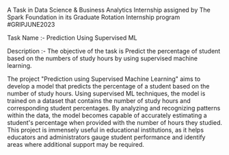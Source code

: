 A Task in Data Science & Business Analytics Internship assigned by The Spark Foundation in its Graduate Rotation Internship program #GRIPJUNE2023

Task Name :- Prediction Using Supervised ML

Description :- The objective of the task is Predict the percentage of student based on the numbers of study hours by using supervised machine learning.

The project "Prediction using Supervised Machine Learning" aims to develop a model that predicts the percentage of a student based on the number of study hours. Using supervised ML techniques, the model is trained on a dataset that contains the number of study hours and corresponding student percentages. By analyzing and recognizing patterns within the data, the model becomes capable of accurately estimating a student's percentage when provided with the number of hours they studied. This project is immensely useful in educational institutions, as it helps educators and administrators gauge student performance and identify areas where additional support may be required.
